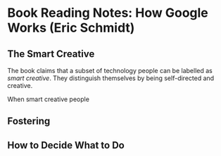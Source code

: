 
# Book Reading Notes: How Google Works (Eric Schmidt)

## The Smart Creative

The book claims that a subset of technology people can be labelled as _smart creative_. They distinguish themselves by being self-directed and creative.

When smart creative people

## Fostering 

## How to Decide What to Do

